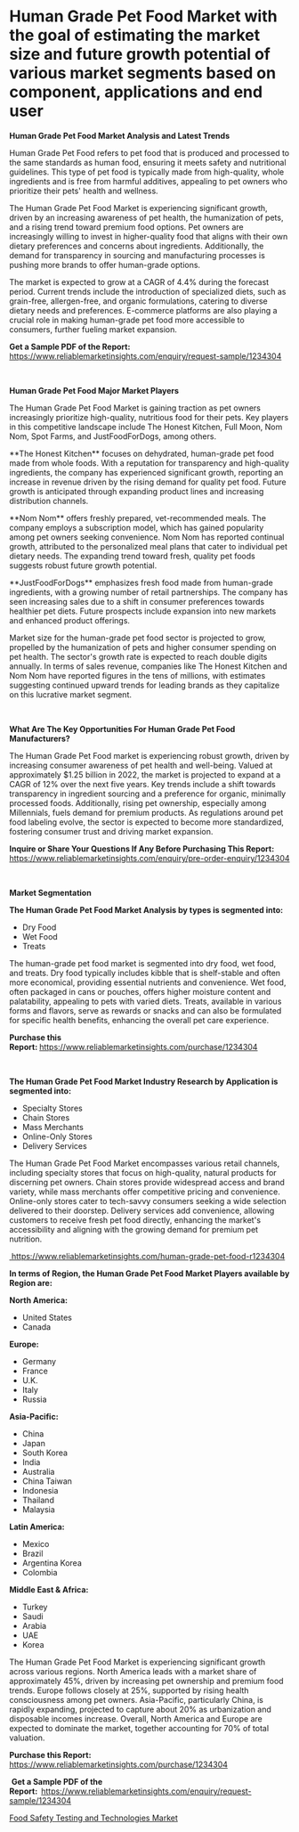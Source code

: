 <p><h1>Human Grade Pet Food Market with the goal of estimating the market size and future growth potential of various market segments based on component, applications and end user</h1></p><p><strong>Human Grade Pet Food Market Analysis and Latest Trends</strong></p>
<p><p>Human Grade Pet Food refers to pet food that is produced and processed to the same standards as human food, ensuring it meets safety and nutritional guidelines. This type of pet food is typically made from high-quality, whole ingredients and is free from harmful additives, appealing to pet owners who prioritize their pets' health and wellness.</p><p>The Human Grade Pet Food Market is experiencing significant growth, driven by an increasing awareness of pet health, the humanization of pets, and a rising trend toward premium food options. Pet owners are increasingly willing to invest in higher-quality food that aligns with their own dietary preferences and concerns about ingredients. Additionally, the demand for transparency in sourcing and manufacturing processes is pushing more brands to offer human-grade options.</p><p>The market is expected to grow at a CAGR of 4.4% during the forecast period. Current trends include the introduction of specialized diets, such as grain-free, allergen-free, and organic formulations, catering to diverse dietary needs and preferences. E-commerce platforms are also playing a crucial role in making human-grade pet food more accessible to consumers, further fueling market expansion.</p></p>
<p><strong>Get a Sample PDF of the Report:&nbsp;</strong> <a href="https://www.reliablemarketinsights.com/enquiry/request-sample/1234304?utm_campaign=2281&utm_medium=2&utm_source=Github&utm_content=ia&utm_term=15022025&utm_id=human-grade-pet-food">https://www.reliablemarketinsights.com/enquiry/request-sample/1234304</a></p>
<p>&nbsp;</p>
<p><strong>Human Grade Pet Food Major Market Players</strong></p>
<p><p>The Human Grade Pet Food Market is gaining traction as pet owners increasingly prioritize high-quality, nutritious food for their pets. Key players in this competitive landscape include The Honest Kitchen, Full Moon, Nom Nom, Spot Farms, and JustFoodForDogs, among others.</p><p>**The Honest Kitchen** focuses on dehydrated, human-grade pet food made from whole foods. With a reputation for transparency and high-quality ingredients, the company has experienced significant growth, reporting an increase in revenue driven by the rising demand for quality pet food. Future growth is anticipated through expanding product lines and increasing distribution channels.</p><p>**Nom Nom** offers freshly prepared, vet-recommended meals. The company employs a subscription model, which has gained popularity among pet owners seeking convenience. Nom Nom has reported continual growth, attributed to the personalized meal plans that cater to individual pet dietary needs. The expanding trend toward fresh, quality pet foods suggests robust future growth potential.</p><p>**JustFoodForDogs** emphasizes fresh food made from human-grade ingredients, with a growing number of retail partnerships. The company has seen increasing sales due to a shift in consumer preferences towards healthier pet diets. Future prospects include expansion into new markets and enhanced product offerings.</p><p>Market size for the human-grade pet food sector is projected to grow, propelled by the humanization of pets and higher consumer spending on pet health. The sector's growth rate is expected to reach double digits annually. In terms of sales revenue, companies like The Honest Kitchen and Nom Nom have reported figures in the tens of millions, with estimates suggesting continued upward trends for leading brands as they capitalize on this lucrative market segment.</p></p>
<p>&nbsp;</p>
<p><strong>What Are The Key Opportunities For Human Grade Pet Food Manufacturers?</strong></p>
<p><p>The Human Grade Pet Food market is experiencing robust growth, driven by increasing consumer awareness of pet health and well-being. Valued at approximately $1.25 billion in 2022, the market is projected to expand at a CAGR of 12% over the next five years. Key trends include a shift towards transparency in ingredient sourcing and a preference for organic, minimally processed foods. Additionally, rising pet ownership, especially among Millennials, fuels demand for premium products. As regulations around pet food labeling evolve, the sector is expected to become more standardized, fostering consumer trust and driving market expansion.</p></p>
<p><strong>Inquire or Share Your Questions If Any Before Purchasing This Report:</strong> <a href="https://www.reliablemarketinsights.com/enquiry/pre-order-enquiry/1234304?utm_campaign=2281&utm_medium=2&utm_source=Github&utm_content=ia&utm_term=15022025&utm_id=human-grade-pet-food">https://www.reliablemarketinsights.com/enquiry/pre-order-enquiry/1234304</a></p>
<p>&nbsp;</p>
<p><strong>Market Segmentation</strong></p>
<p><strong>The Human Grade Pet Food Market Analysis by types is segmented into:</strong></p>
<p><ul><li>Dry Food</li><li>Wet Food</li><li>Treats</li></ul></p>
<p><p>The human-grade pet food market is segmented into dry food, wet food, and treats. Dry food typically includes kibble that is shelf-stable and often more economical, providing essential nutrients and convenience. Wet food, often packaged in cans or pouches, offers higher moisture content and palatability, appealing to pets with varied diets. Treats, available in various forms and flavors, serve as rewards or snacks and can also be formulated for specific health benefits, enhancing the overall pet care experience.</p></p>
<p><strong>Purchase this Report:&nbsp;</strong><a href="https://www.reliablemarketinsights.com/purchase/1234304?utm_campaign=2281&utm_medium=2&utm_source=Github&utm_content=ia&utm_term=15022025&utm_id=human-grade-pet-food">https://www.reliablemarketinsights.com/purchase/1234304</a></p>
<p>&nbsp;</p>
<p><strong>The Human Grade Pet Food Market Industry Research by Application is segmented into:</strong></p>
<p><ul><li>Specialty Stores</li><li>Chain Stores</li><li>Mass Merchants</li><li>Online-Only Stores</li><li>Delivery Services</li></ul></p>
<p><p>The Human Grade Pet Food Market encompasses various retail channels, including specialty stores that focus on high-quality, natural products for discerning pet owners. Chain stores provide widespread access and brand variety, while mass merchants offer competitive pricing and convenience. Online-only stores cater to tech-savvy consumers seeking a wide selection delivered to their doorstep. Delivery services add convenience, allowing customers to receive fresh pet food directly, enhancing the market's accessibility and aligning with the growing demand for premium pet nutrition.</p></p>
<p><a href="https://www.reliablemarketinsights.com/human-grade-pet-food-r1234304?utm_campaign=2281&utm_medium=2&utm_source=Github&utm_content=ia&utm_term=15022025&utm_id=human-grade-pet-food">&nbsp;https://www.reliablemarketinsights.com/human-grade-pet-food-r1234304</a></p>
<p><strong>In terms of Region, the Human Grade Pet Food Market Players available by Region are:</strong></p>
<p>
    <p> <strong> North America: </strong>
        <ul>
            <li>United States</li>
            <li>Canada</li>
        </ul>
        </p> 
    <p> <strong> Europe: </strong>
        <ul>
            <li>Germany</li>
            <li>France</li>
            <li>U.K.</li>
            <li>Italy</li>
            <li>Russia</li>
        </ul>
        </p> 
    <p> <strong> Asia-Pacific: </strong>
        <ul>
            <li>China</li>
            <li>Japan</li>
            <li>South Korea</li>
            <li>India</li>
            <li>Australia</li>
            <li>China Taiwan</li>
            <li>Indonesia</li>
            <li>Thailand</li>
            <li>Malaysia</li>
        </ul>
        </p> 
    <p> <strong> Latin America: </strong>
        <ul>
            <li>Mexico</li>
            <li>Brazil</li>
            <li>Argentina Korea</li>
            <li>Colombia</li>
        </ul>
        </p> 
    <p> <strong> Middle East & Africa: </strong>
        <ul>
            <li>Turkey</li>
            <li>Saudi</li>
            <li>Arabia</li>
            <li>UAE</li>
            <li>Korea</li>
        </ul>
    </p>
    </p>
<p><p>The Human Grade Pet Food Market is experiencing significant growth across various regions. North America leads with a market share of approximately 45%, driven by increasing pet ownership and premium food trends. Europe follows closely at 25%, supported by rising health consciousness among pet owners. Asia-Pacific, particularly China, is rapidly expanding, projected to capture about 20% as urbanization and disposable incomes increase. Overall, North America and Europe are expected to dominate the market, together accounting for 70% of total valuation.</p></p>
<p><strong>Purchase this Report: </strong><a href="https://www.reliablemarketinsights.com/purchase/1234304?utm_campaign=2281&utm_medium=2&utm_source=Github&utm_content=ia&utm_term=15022025&utm_id=human-grade-pet-food">https://www.reliablemarketinsights.com/purchase/1234304</a></p>
<p>&nbsp;<strong>Get a Sample PDF of the Report:&nbsp;&nbsp;</strong><a href="https://www.reliablemarketinsights.com/enquiry/request-sample/1234304?utm_campaign=2281&utm_medium=2&utm_source=Github&utm_content=ia&utm_term=15022025&utm_id=human-grade-pet-food">https://www.reliablemarketinsights.com/enquiry/request-sample/1234304</a></p>
<p><strong></strong></p>
<p><p><a href="https://github.com/ilonaenterline65/Market-Research-Report-List-1/blob/main/food-safety-testing-and-technologies-market.md?utm_campaign=2281&utm_medium=2&utm_source=Github&utm_content=ia&utm_term=15022025&utm_id=human-grade-pet-food">Food Safety Testing and Technologies Market</a></p></p>
